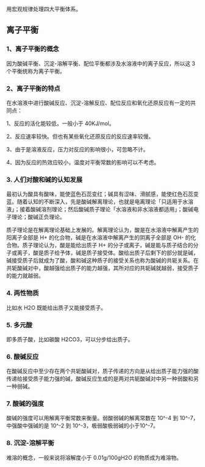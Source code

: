 用宏观规律处理四大平衡体系。

## 离子平衡

### 1、离子平衡的概念

因为酸碱平衡、沉淀-溶解平衡、配位平衡都涉及水溶液中的离子反应，所以这 3 个平衡统称为离子平衡。

### 2、离子平衡的特点

在水溶液中进行酸碱反应、沉淀-溶解反应、配位反应和氧化还原反应有一定的共同点：

1、反应的活化能较低，一般小于 40KJ/mol。

2、反应速率较快。但也有某些氧化还原反应的反应速率较慢。

3、由于是溶液反应，压力对反应的影响很小，可忽略不计。

4、因为反应的热效应较小，温度对平衡常数的影响可以不考虑。

### 3. 人们对酸和碱的认知发展

最初认为酸具有酸味，能使蓝色石蕊变红；碱具有涩味、滑腻感，能使红色石蕊变蓝。随着认知的不断深入，先是酸碱解离理论，也就是电离理论「只适用于水溶液」；接着酸碱溶剂理论；然后酸碱质子理论「水溶液和非水溶液都适用」；酸碱电子理论；酸碱正负理论。

质子理论是在解离理论基础上发展的。解离理论认为，酸是在水溶液中解离产生的阳离子全部是 H+ 的化合物，碱是在水溶液中解离产生的阴离子全部是 OH- 的化合物。质子理论认为，酸是能给出质子 H+ 的分子或离子，碱是能与质子结合的分子或离子，酸是质子给予体，碱是质子接受体。酸给出质子后剩下的部分就是碱，碱接受质子后就成为了酸，酸和碱这种质子的接受关系也称为酸碱的共轭关系。在共轭酸碱对中，酸越强给出质子的能力越强，其所对应的共轭碱就越弱，接受质子的能力就越弱。

### 4. 两性物质

比如水 H2O 既能给出质子又能接受质子。

### 5. 多元酸

即多质子酸，比如碳酸 H2CO3，可以分步给出质子。

### 6. 酸碱反应

在酸碱反应中至少存在两个共轭酸碱对，质子传递的方向是从给出质子能力强的酸传递给接受质子能力强的碱，酸碱反应生成的是两对共轭酸碱对中另一种弱酸和另一种弱碱。

### 7. 酸碱的强度

酸碱的强度可以用解离平衡常数来衡量。弱酸弱碱的解离常数在 10^-4 到 10^-7，中强酸中强碱的是 10^-2 到 10^-3，极弱酸极弱碱的小于10^-7。

### 8. 沉淀-溶解平衡

难溶的概念，一般来说将溶解度小于 0.01g/100gH2O 的物质成为难溶物。
